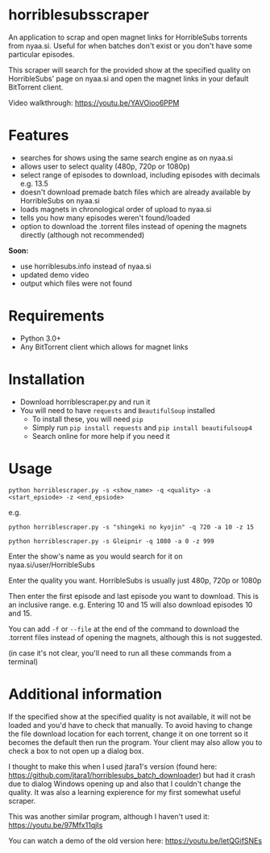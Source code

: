# horriblesubsscraper
An application to scrap and open magnet links for HorribleSubs torrents from nyaa.si. Useful for when batches don't exist or you don't have some particular episodes.

This scraper will search for the provided show at the specified quality on HorribleSubs' page on nyaa.si and open the magnet links in your default BitTorrent client.

Video walkthrough: https://youtu.be/YAVOioo6PPM

# Features
* searches for shows using the same search engine as on nyaa.si
* allows user to select quality (480p, 720p or 1080p)
* select range of episodes to download, including episodes with decimals e.g. 13.5
* doesn't download premade batch files which are already available by HorribleSubs on nyaa.si
* loads magnets in chronological order of upload to nyaa.si
* tells you how many episodes weren't found/loaded
* option to download the .torrent files instead of opening the magnets directly (although not recommended)

**Soon:**
* use horriblesubs.info instead of nyaa.si
* updated demo video
* output which files were not found

# Requirements
* Python 3.0+
* Any BitTorrent client which allows for magnet links

# Installation
* Download horriblescraper.py and run it
* You will need to have ```requests``` and ```BeautifulSoup``` installed
    * To install these, you will need ```pip```
    * Simply run ```pip install requests``` and ```pip install beautifulsoup4```
    * Search online for more help if you need it

# Usage

```
python horriblescraper.py -s <show_name> -q <quality> -a <start_epsiode> -z <end_epsiode>
```

e.g.

```
python horriblescraper.py -s "shingeki no kyojin" -q 720 -a 10 -z 15
```

```
python horriblescraper.py -s Gleipnir -q 1080 -a 0 -z 999
```

Enter the show's name as you would search for it on nyaa.si/user/HorribleSubs

Enter the quality you want. HorribleSubs is usually just 480p, 720p or 1080p

Then enter the first episode and last episode you want to download. This is an inclusive range. e.g. Entering 10 and 15 will also download episodes 10 and 15.

You can add ```-f``` or ```--file``` at the end of the command to download the .torrent files instead of opening the magnets, although this is not suggested.

(in case it's not clear, you'll need to run all these commands from a terminal)

# Additional information
If the specified show at the specified quality is not available, it will not be loaded and you'd have to check that manually.
To avoid having to change the file download location for each torrent, change it on one torrent so it becomes the default then run the program. Your client may also allow you to check a box to not open up a dialog box.

I thought to make this when I used jtara1's version (found here: https://github.com/jtara1/horriblesubs_batch_downloader) but had it crash due to dialog Windows opening up and also that I couldn't change the quality. It was also a learning expierence for my first somewhat useful scraper.

This was another similar program, although I haven't used it: https://youtu.be/97Mfx11qjIs

You can watch a demo of the old version here: https://youtu.be/IetQGifSNEs
